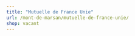 ```yaml
---
title: "Mutuelle de France Unie"
url: /mont-de-marsan/mutuelle-de-france-unie/
shop: vacant
---
```

